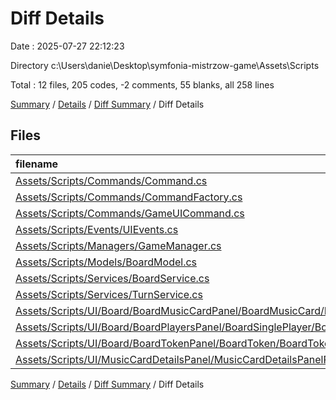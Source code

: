 # Diff Details

Date : 2025-07-27 22:12:23

Directory c:\\Users\\danie\\Desktop\\symfonia-mistrzow-game\\Assets\\Scripts

Total : 12 files,  205 codes, -2 comments, 55 blanks, all 258 lines

[Summary](results.md) / [Details](details.md) / [Diff Summary](diff.md) / Diff Details

## Files
| filename | language | code | comment | blank | total |
| :--- | :--- | ---: | ---: | ---: | ---: |
| [Assets/Scripts/Commands/Command.cs](/Assets/Scripts/Commands/Command.cs) | C# | 41 | 1 | 13 | 55 |
| [Assets/Scripts/Commands/CommandFactory.cs](/Assets/Scripts/Commands/CommandFactory.cs) | C# | 4 | 0 | 1 | 5 |
| [Assets/Scripts/Commands/GameUICommand.cs](/Assets/Scripts/Commands/GameUICommand.cs) | C# | 3 | 0 | 2 | 5 |
| [Assets/Scripts/Events/UIEvents.cs](/Assets/Scripts/Events/UIEvents.cs) | C# | 24 | 2 | 5 | 31 |
| [Assets/Scripts/Managers/GameManager.cs](/Assets/Scripts/Managers/GameManager.cs) | C# | -1 | 0 | 0 | -1 |
| [Assets/Scripts/Models/BoardModel.cs](/Assets/Scripts/Models/BoardModel.cs) | C# | 39 | 0 | 7 | 46 |
| [Assets/Scripts/Services/BoardService.cs](/Assets/Scripts/Services/BoardService.cs) | C# | 12 | 0 | 3 | 15 |
| [Assets/Scripts/Services/TurnService.cs](/Assets/Scripts/Services/TurnService.cs) | C# | 39 | 1 | 8 | 48 |
| [Assets/Scripts/UI/Board/BoardMusicCardPanel/BoardMusicCard/BoardMusicCardPresenter.cs](/Assets/Scripts/UI/Board/BoardMusicCardPanel/BoardMusicCard/BoardMusicCardPresenter.cs) | C# | 25 | -4 | 9 | 30 |
| [Assets/Scripts/UI/Board/BoardPlayersPanel/BoardSinglePlayer/BoardSinglePlayerPresenter.cs](/Assets/Scripts/UI/Board/BoardPlayersPanel/BoardSinglePlayer/BoardSinglePlayerPresenter.cs) | C# | -1 | 0 | 0 | -1 |
| [Assets/Scripts/UI/Board/BoardTokenPanel/BoardToken/BoardTokenPresenter.cs](/Assets/Scripts/UI/Board/BoardTokenPanel/BoardToken/BoardTokenPresenter.cs) | C# | 12 | 0 | 4 | 16 |
| [Assets/Scripts/UI/MusicCardDetailsPanel/MusicCardDetailsPanelPresenter.cs](/Assets/Scripts/UI/MusicCardDetailsPanel/MusicCardDetailsPanelPresenter.cs) | C# | 8 | -2 | 3 | 9 |

[Summary](results.md) / [Details](details.md) / [Diff Summary](diff.md) / Diff Details